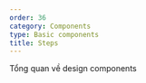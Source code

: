 ```yaml
---
order: 36
category: Components
type: Basic components
title: Steps
---
```


Tổng quan về design components
